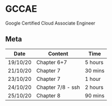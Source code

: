 # GCCAE
Google Certified Cloud Associate Engineer

## Meta
| Date | Content | Time |
| --- | --- | ---|
| 19/10/20 | Chapter 6+7 | 5 hours |
| 21/10/20 | Chapter 7 | 30 mins |
| 23/10/20 | Chapter 7 | 1 hour |
| 24/10/20 | Chapter 7/8 - ssh | 2 hours |
| 25/10/20 | Chapter 8 | 90 mins |
